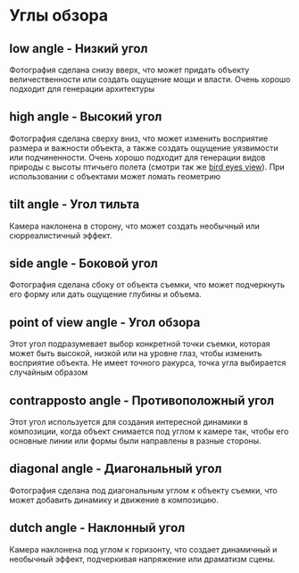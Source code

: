 # Углы обзора

## low angle - Низкий угол

Фотография сделана снизу вверх, что может придать объекту величественности или создать ощущение мощи и власти. Очень хорошо подходит для генерации архитектуры

<VSlider :images="['/image/angle/00011-591826535.png']" alt="low angle" />

## high angle - Высокий угол

Фотография сделана сверху вниз, что может изменить восприятие размера и важности объекта, а также создать ощущение уязвимости или подчиненности. Очень хорошо подходит для генерации видов природы с высоты птичьего полета (смотри так же [bird eyes view](./position.md#bird-eyes-view---высота-птичьего-полета)). При использовании с объектами может ломать геометрию

## tilt angle - Угол тильта

Камера наклонена в сторону, что может создать необычный или сюрреалистичный эффект.

## side angle - Боковой угол

Фотография сделана сбоку от объекта съемки, что может подчеркнуть его форму или дать ощущение глубины и объема.

## point of view angle - Угол обзора

Этот угол подразумевает выбор конкретной точки съемки, которая может быть высокой, низкой или на уровне глаз, чтобы изменить восприятие объекта. Не имеет точного ракурса, точка угла выбирается случайным образом

## сontrapposto аngle - Противоположный угол

Этот угол используется для создания интересной динамики в композиции, когда объект снимается под углом к камере так, чтобы его основные линии или формы были направлены в разные стороны.

## diagonal angle - Диагональный угол

Фотография сделана под диагональным углом к объекту съемки, что может добавить динамику и движение в композицию.


## dutch angle - Наклонный угол

Камера наклонена под углом к горизонту, что создает динамичный и необычный эффект, подчеркивая напряжение или драматизм сцены.
